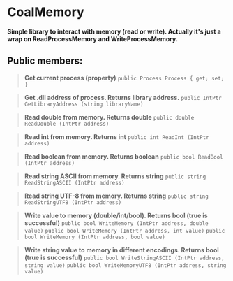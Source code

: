 
# CoalMemory
**Simple library to interact with memory (read or write). Actually it's just a wrap on ReadProcessMemory and WriteProcessMemory.**

## Public members:
> **Get current process (property)**
> `public Process Process { get; set; }`

>  **Get .dll address of process. Returns library address.**
>  `public IntPtr GetLibraryAddress (string libraryName)`

> **Read double from memory. Returns double**
> `public double ReadDouble (IntPtr address)`

> **Read int from memory. Returns int**
> `public int ReadInt (IntPtr address)`

> **Read boolean from memory. Returns boolean**
> `public bool ReadBool (IntPtr address)`

> **Read string ASCII from memory. Returns string**
> `public string ReadStringASCII (IntPtr address)`

> **Read string UTF-8 from memory. Returns string**
> `public string ReadStringUTF8 (IntPtr address)`

> **Write value to memory (double/int/bool). Returns bool (true is successful)**
> `public bool WriteMemory (IntPtr address, double value)`
> `public bool WriteMemory (IntPtr address, int value)`
> `public bool WriteMemory (IntPtr address, bool value)`

> **Write string value to memory in different encodings. Returns bool (true is successful)**
> `public bool WriteStringASCII (IntPtr address, string value)`
> `public bool WriteMemoryUTF8 (IntPtr address, string value)`
